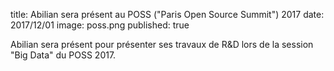 title: Abilian sera présent au POSS ("Paris Open Source Summit") 2017
date: 2017/12/01
image: poss.png
published: true

Abilian sera présent pour présenter ses travaux de R&D lors de la session "Big Data" du POSS 2017.


